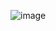 ![image](https://user-images.githubusercontent.com/91574553/167321860-8543acb2-a53c-41bd-a9f7-61b746bc83e2.png)

